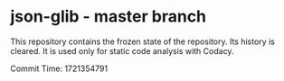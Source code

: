 # json-glib - master branch

This repository contains the frozen state of the repository.
Its history is cleared. It is used only for static code
analysis with Codacy.

Commit Time: 1721354791